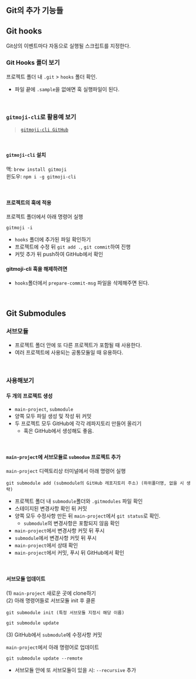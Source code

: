 ## Git의 추가 기능들

## Git hooks

Git상의 이벤트마다 자동으로 실행될 스크립트를 지정한다.<br />

### Git Hooks 폴더 보기

프로젝트 폴더 내 `.git` > `hooks` 폴더 확인.<br />

- 파일 끝에 `.sample`을 없애면 훅 실행파일이 된다.

<br />

### `gitmoji-cli`로 활용예 보기

> [`gitmoji-cli GitHub`](https://github.com/carloscuesta/gitmoji-cli)

<br />

#### `gitmoji-cli` 설치

맥: `brew install gitmoji`<br />
윈도우: `npm i -g gitmoji-cli`<br />

<br />

#### 프로젝트의 훅에 적용

프로젝트 폴더에서 아래 명령어 실행

```
gitmoji -i
```

- `hooks` 폴더에 추가된 파일 확인하기
- 프로젝트에 수정 뒤 `git add .`, `git commit`하여 진행
- 커밋 추가 뒤 push하여 GitHub에서 확인

#### gitmoji-cli 훅을 해제하려면

- `hooks`폴더에서 `prepare-commit-msg` 파일을 삭제해주면 된다.

<br />

## Git Submodules

### 서브모듈

- 프로젝트 폴더 안에 또 다른 프로젝트가 포함될 때 사용한다.
- 여러 프로젝트에 사용되는 공통모듈일 때 유용하다.

<br />

### 사용해보기

#### 두 개의 프로젝트 생성

- `main-project`, `submodule`
- 양쪽 모두 파일 생성 및 작성 뒤 커밋
- 두 프로젝트 모두 GitHub에 각각 레파지토리 만들어 올리기
  - 혹은 GitHub에서 생성해도 좋음.

<br />

#### `main-project`에 서브모듈로 `submodue` 프로젝트 추가

`main-project` 디렉토리상 터미널에서 아래 명령어 실행

```
git submodule add (submodule의 GitHub 레포지토리 주소) (하위폴더명, 없을 시 생략)
```

- 프로젝트 폴더 내 `submodule`폴더와 `.gitmodules` 파일 확인
- 스테이지된 변경사항 확인 뒤 커밋
- 양쪽 모두 수정사항 만든 뒤 `main-project`에서 `git status`로 확인.
  - `submodule`의 변경사항은 포함되지 않음 확인
- `main-project`에서 변경사항 커밋 뒤 푸시
- `submodule`에서 변경사항 커밋 뒤 푸시
- `main-project`에서 상태 확인
- `main-project`에서 커밋, 푸시 뒤 GitHub에서 확인

<br />

#### 서브모듈 업데이트

(1) `main-project` 새로운 곳에 clone하기<br />
(2) 아래 명령어들로 서브모듈 init 후 클론

```
git submodule init (특정 서브모듈 지정시 해당 이름)
```

```
git submodule update
```

(3) GitHub에서 `submodule`에 수정사항 커밋

`main-project`에서 아래 명령어로 업데이트

```
git submodule update --remote
```

- 서브모듈 안에 또 서브모듈이 있을 시: `--recursive` 추가

